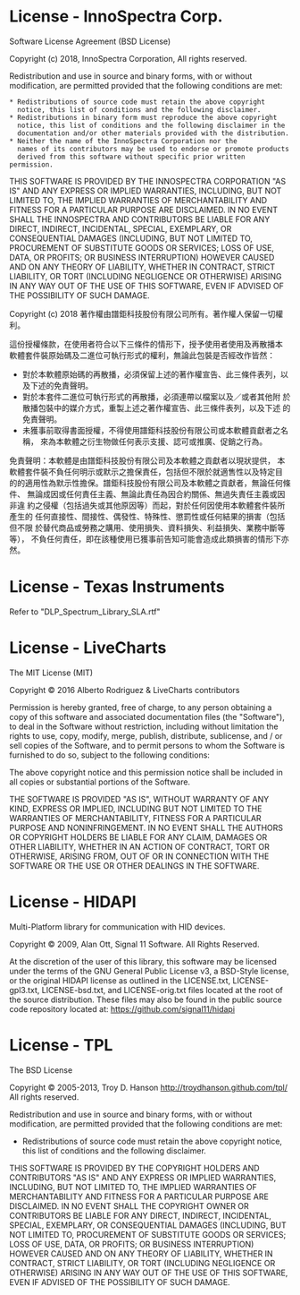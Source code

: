 # License - InnoSpectra Corp.

Software License Agreement (BSD License)

Copyright (c) 2018, InnoSpectra Corporation, All rights reserved.

Redistribution and use in source and binary forms, with or without
modification, are permitted provided that the following conditions are met:

    * Redistributions of source code must retain the above copyright
      notice, this list of conditions and the following disclaimer.
    * Redistributions in binary form must reproduce the above copyright
      notice, this list of conditions and the following disclaimer in the
      documentation and/or other materials provided with the distribution.
    * Neither the name of the InnoSpectra Corporation nor the
      names of its contributors may be used to endorse or promote products
      derived from this software without specific prior written permission.

THIS SOFTWARE IS PROVIDED BY THE INNOSPECTRA CORPORATION "AS IS" AND ANY
EXPRESS OR IMPLIED WARRANTIES, INCLUDING, BUT NOT LIMITED TO, THE IMPLIED
WARRANTIES OF MERCHANTABILITY AND FITNESS FOR A PARTICULAR PURPOSE ARE
DISCLAIMED. IN NO EVENT SHALL THE INNOSPECTRA AND CONTRIBUTORS BE LIABLE FOR ANY
DIRECT, INDIRECT, INCIDENTAL, SPECIAL, EXEMPLARY, OR CONSEQUENTIAL DAMAGES
(INCLUDING, BUT NOT LIMITED TO, PROCUREMENT OF SUBSTITUTE GOODS OR SERVICES;
LOSS OF USE, DATA, OR PROFITS; OR BUSINESS INTERRUPTION) HOWEVER CAUSED AND
ON ANY THEORY OF LIABILITY, WHETHER IN CONTRACT, STRICT LIABILITY, OR TORT
(INCLUDING NEGLIGENCE OR OTHERWISE) ARISING IN ANY WAY OUT OF THE USE OF THIS
SOFTWARE, EVEN IF ADVISED OF THE POSSIBILITY OF SUCH DAMAGE.

Copyright (c) 2018 著作權由譜鉅科技股份有限公司所有。著作權人保留一切權利。

這份授權條款，在使用者符合以下三條件的情形下，授予使用者使用及再散播本
軟體套件裝原始碼及二進位可執行形式的權利，無論此包裝是否經改作皆然：

 * 對於本軟體原始碼的再散播，必須保留上述的著作權宣告、此三條件表列，以
   及下述的免責聲明。
 * 對於本套件二進位可執行形式的再散播，必須連帶以檔案以及／或者其他附
   於散播包裝中的媒介方式，重製上述之著作權宣告、此三條件表列，以及下述
   的免責聲明。
 * 未獲事前取得書面授權，不得使用譜鉅科技股份有限公司或本軟體貢獻者之名稱，
   來為本軟體之衍生物做任何表示支援、認可或推廣、促銷之行為。
 
免責聲明：本軟體是由譜鉅科技股份有限公司及本軟體之貢獻者以現狀提供，
本軟體套件裝不負任何明示或默示之擔保責任，包括但不限於就適售性以及特定目
的的適用性為默示性擔保。譜鉅科技股份有限公司及本軟體之貢獻者，無論任何條件、
無論成因或任何責任主義、無論此責任為因合約關係、無過失責任主義或因非違
約之侵權（包括過失或其他原因等）而起，對於任何因使用本軟體套件裝所產生的
任何直接性、間接性、偶發性、特殊性、懲罰性或任何結果的損害（包括但不限
於替代商品或勞務之購用、使用損失、資料損失、利益損失、業務中斷等等），
不負任何責任，即在該種使用已獲事前告知可能會造成此類損害的情形下亦然。

# License - Texas Instruments

Refer to "DLP_Spectrum_Library_SLA.rtf"

# License - LiveCharts

The MIT License (MIT)

Copyright © 2016 Alberto Rodriguez & LiveCharts contributors

Permission is hereby granted, free of charge, to any person obtaining a copy of this software and associated documentation files (the "Software"), to deal in the Software without restriction, including without limitation the rights to use, copy, modify, merge, publish, distribute, sublicense, and / or sell copies of the Software, and to permit persons to whom the Software is furnished to do so, subject to the following conditions:

The above copyright notice and this permission notice shall be included in all copies or substantial portions of the Software.

THE SOFTWARE IS PROVIDED "AS IS", WITHOUT WARRANTY OF ANY KIND, EXPRESS OR IMPLIED, INCLUDING BUT NOT LIMITED TO THE WARRANTIES OF MERCHANTABILITY, FITNESS FOR A PARTICULAR PURPOSE AND NONINFRINGEMENT. IN NO EVENT SHALL THE AUTHORS OR COPYRIGHT HOLDERS BE LIABLE FOR ANY CLAIM, DAMAGES OR OTHER LIABILITY, WHETHER IN AN ACTION OF CONTRACT, TORT OR OTHERWISE, ARISING FROM, OUT OF OR IN CONNECTION WITH THE SOFTWARE OR THE USE OR OTHER DEALINGS IN THE SOFTWARE.

# License - HIDAPI

Multi-Platform library for communication with HID devices.

Copyright © 2009, Alan Ott, Signal 11 Software. All Rights Reserved.

At the discretion of the user of this library, this software may be licensed under the terms of the GNU General Public License v3, a BSD-Style license, or the original HIDAPI license as outlined in the LICENSE.txt, LICENSE-gpl3.txt, LICENSE-bsd.txt, and LICENSE-orig.txt files located at the root of the source distribution. These files may also be found in the public source code repository located at: https://github.com/signal11/hidapi

# License - TPL

The BSD License

Copyright © 2005-2013, Troy D. Hanson http://troydhanson.github.com/tpl/ All rights reserved.

Redistribution and use in source and binary forms, with or without modification, are permitted provided that the following conditions are met:

* Redistributions of source code must retain the above copyright notice, this list of conditions and the following disclaimer.

THIS SOFTWARE IS PROVIDED BY THE COPYRIGHT HOLDERS AND CONTRIBUTORS "AS IS" AND ANY EXPRESS OR IMPLIED WARRANTIES, INCLUDING, BUT NOT LIMITED TO, THE IMPLIED WARRANTIES OF MERCHANTABILITY AND FITNESS FOR A PARTICULAR PURPOSE ARE DISCLAIMED. IN NO EVENT SHALL THE COPYRIGHT OWNER OR CONTRIBUTORS BE LIABLE FOR ANY DIRECT, INDIRECT, INCIDENTAL, SPECIAL, EXEMPLARY, OR CONSEQUENTIAL DAMAGES (INCLUDING, BUT NOT LIMITED TO, PROCUREMENT OF SUBSTITUTE GOODS OR SERVICES; LOSS OF USE, DATA, OR PROFITS; OR BUSINESS INTERRUPTION) HOWEVER CAUSED AND ON ANY THEORY OF LIABILITY, WHETHER IN CONTRACT, STRICT LIABILITY, OR TORT (INCLUDING NEGLIGENCE OR OTHERWISE) ARISING IN ANY WAY OUT OF THE USE OF THIS SOFTWARE, EVEN IF ADVISED OF THE POSSIBILITY OF SUCH DAMAGE.